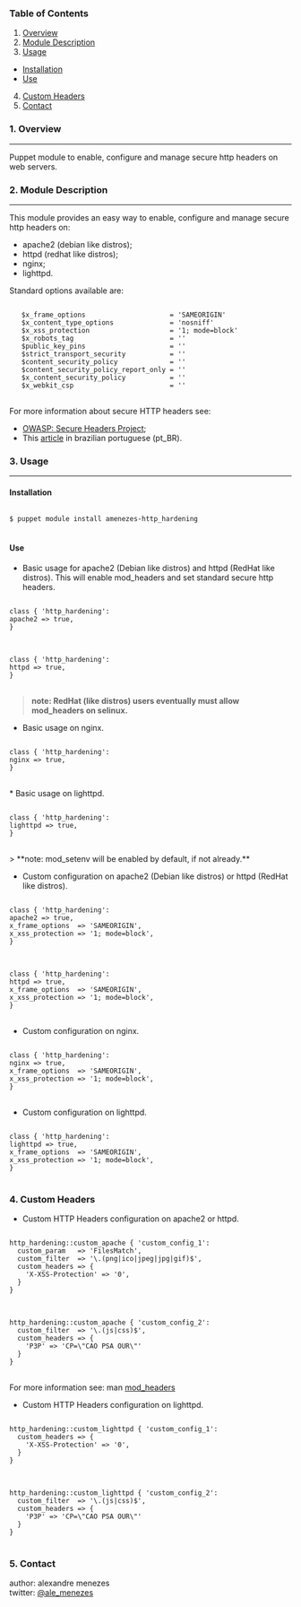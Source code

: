 ### Table of Contents

1. [Overview](#overview)
2. [Module Description](#module-description)
3. [Usage](#usage)  
 - [Installation](#installation)  
 - [Use](#use)
4. [Custom Headers](#custom-headers)
5. [Contact](#contact)

### 1. Overview  <a id="overview"></a>
---
Puppet module to enable, configure and manage secure http headers on web servers.

### 2. Module Description <a id="module-description"></a>
---
This module provides an easy way to enable, configure and manage secure
http headers on:
 - apache2 (debian like distros);
 - httpd (redhat like distros);
 - nginx;
 - lighttpd.

Standard options available are:
<pre>
<code>
   $x_frame_options                     = 'SAMEORIGIN'
   $x_content_type_options              = 'nosniff'
   $x_xss_protection                    = '1; mode=block'
   $x_robots_tag                        = ''
   $public_key_pins                     = ''
   $strict_transport_security           = ''
   $content_security_policy             = ''
   $content_security_policy_report_only = ''
   $x_content_security_policy           = ''
   $x_webkit_csp                        = ''
</code>
</pre>
For more information about secure HTTP headers see:
* [OWASP: Secure Headers Project][1];
* This [article][2] in brazilian portuguese (pt_BR).

### 3. Usage <a id="usage"></a>
---
#### Installation <a id="installation"></a>
<pre>
<code>
$ puppet module install amenezes-http_hardening
</code>
</pre>
#### Use <a id="use"></a>
* Basic usage for apache2 (Debian like distros) and
  httpd (RedHat like distros).
  This will enable mod_headers and set standard secure http headers.
<pre>
<code>
class { 'http_hardening':
apache2 => true,
}
</code>
</pre>
<pre>
<code>
class { 'http_hardening':
httpd => true,
}
</code>
</pre>
> **note: RedHat (like distros) users eventually
must allow mod_headers on selinux.**

* Basic usage on nginx.
<pre>
<code>
class { 'http_hardening':
nginx => true,
}
</code>
</pre>

</pre>
* Basic usage on lighttpd.
<pre>
<code>
class { 'http_hardening':
lighttpd => true,
}
</code>
</pre>
> **note: mod_setenv will be enabled by default, if not already.**

* Custom configuration on apache2 (Debian like distros)
  or httpd (RedHat like distros).
<pre>
<code>
class { 'http_hardening':
apache2 => true,
x_frame_options  => 'SAMEORIGIN',
x_xss_protection => '1; mode=block',
}
</code>
</pre>
<pre>
<code>
class { 'http_hardening':
httpd => true,
x_frame_options  => 'SAMEORIGIN',
x_xss_protection => '1; mode=block',
}
</code>
</pre>

* Custom configuration on nginx.
<pre>
<code>
class { 'http_hardening':
nginx => true,
x_frame_options  => 'SAMEORIGIN',
x_xss_protection => '1; mode=block',
}
</code>
</pre>

* Custom configuration on lighttpd.
<pre>
<code>
class { 'http_hardening':
lighttpd => true,
x_frame_options  => 'SAMEORIGIN',
x_xss_protection => '1; mode=block',
}
</code>
</pre>

### 4. Custom Headers <a id="custom-headers"></a>

* Custom HTTP Headers configuration on apache2 or httpd.
<pre>
<code>
http_hardening::custom_apache { 'custom_config_1':
  custom_param   => 'FilesMatch',
  custom_filter  => '\.(png|ico|jpeg|jpg|gif)$',
  custom_headers => {
    'X-XSS-Protection' => '0',
  }
}
</code>
</pre>
<pre>
<code>
http_hardening::custom_apache { 'custom_config_2':
  custom_filter  => '\.(js|css)$',
  custom_headers => {
    'P3P' => 'CP=\"CAO PSA OUR\"'
  }
}
</code>
</pre>

For more information see: man [mod_headers][3]


* Custom HTTP Headers configuration on lighttpd.
<pre>
<code>
http_hardening::custom_lighttpd { 'custom_config_1':
  custom_headers => {
    'X-XSS-Protection' => '0',
  }
}
</code>
</pre>
<pre>
<code>
http_hardening::custom_lighttpd { 'custom_config_2':
  custom_filter  => '\.(js|css)$',
  custom_headers => {
    'P3P' => 'CP=\"CAO PSA OUR\"'
  }
}
</code>
</pre>

### 5. Contact <a id="contact"></a>
author: alexandre menezes  
twitter: [@ale_menezes][4]  

[1]:https://www.owasp.org/index.php?title=OWASP_Secure_Headers_Project
[2]:https://goo.gl/M9vnpk
[3]:https://goo.gl/d5B2hm
[4]:https://www.twitter.com/ale_menezes
